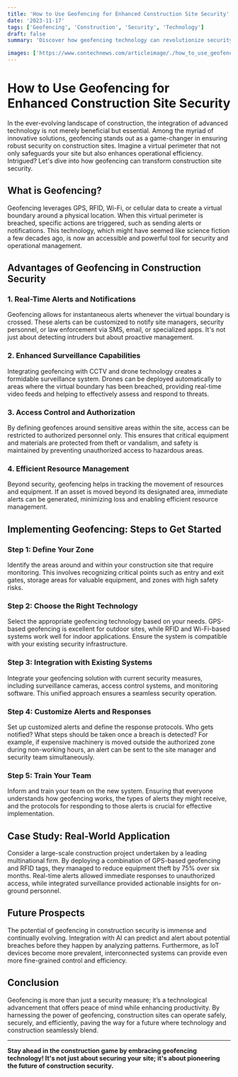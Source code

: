 ```yaml
---
title: 'How to Use Geofencing for Enhanced Construction Site Security'
date: '2023-11-17'
tags: ['Geofencing', 'Construction', 'Security', 'Technology']
draft: false
summary: 'Discover how geofencing technology can revolutionize security measures on construction sites by offering real-time alerts, precise monitoring, and robust protection.'

images: ['https://www.contechnews.com/articleimage/./how_to_use_geofencing_for_enhanced_construction_site_security.webp']
---
```


# How to Use Geofencing for Enhanced Construction Site Security

In the ever-evolving landscape of construction, the integration of advanced technology is not merely beneficial but essential. Among the myriad of innovative solutions, geofencing stands out as a game-changer in ensuring robust security on construction sites. Imagine a virtual perimeter that not only safeguards your site but also enhances operational efficiency. Intrigued? Let's dive into how geofencing can transform construction site security.

## What is Geofencing?

Geofencing leverages GPS, RFID, Wi-Fi, or cellular data to create a virtual boundary around a physical location. When this virtual perimeter is breached, specific actions are triggered, such as sending alerts or notifications. This technology, which might have seemed like science fiction a few decades ago, is now an accessible and powerful tool for security and operational management.

## Advantages of Geofencing in Construction Security

### **1. Real-Time Alerts and Notifications**

Geofencing allows for instantaneous alerts whenever the virtual boundary is crossed. These alerts can be customized to notify site managers, security personnel, or law enforcement via SMS, email, or specialized apps. It's not just about detecting intruders but about proactive management.

### **2. Enhanced Surveillance Capabilities**

Integrating geofencing with CCTV and drone technology creates a formidable surveillance system. Drones can be deployed automatically to areas where the virtual boundary has been breached, providing real-time video feeds and helping to effectively assess and respond to threats.

### **3. Access Control and Authorization**

By defining geofences around sensitive areas within the site, access can be restricted to authorized personnel only. This ensures that critical equipment and materials are protected from theft or vandalism, and safety is maintained by preventing unauthorized access to hazardous areas.

### **4. Efficient Resource Management**

Beyond security, geofencing helps in tracking the movement of resources and equipment. If an asset is moved beyond its designated area, immediate alerts can be generated, minimizing loss and enabling efficient resource management.

## Implementing Geofencing: Steps to Get Started

### **Step 1: Define Your Zone**

Identify the areas around and within your construction site that require monitoring. This involves recognizing critical points such as entry and exit gates, storage areas for valuable equipment, and zones with high safety risks.

### **Step 2: Choose the Right Technology**

Select the appropriate geofencing technology based on your needs. GPS-based geofencing is excellent for outdoor sites, while RFID and Wi-Fi-based systems work well for indoor applications. Ensure the system is compatible with your existing security infrastructure.

### **Step 3: Integration with Existing Systems**

Integrate your geofencing solution with current security measures, including surveillance cameras, access control systems, and monitoring software. This unified approach ensures a seamless security operation.

### **Step 4: Customize Alerts and Responses**

Set up customized alerts and define the response protocols. Who gets notified? What steps should be taken once a breach is detected? For example, if expensive machinery is moved outside the authorized zone during non-working hours, an alert can be sent to the site manager and security team simultaneously.

### **Step 5: Train Your Team**

Inform and train your team on the new system. Ensuring that everyone understands how geofencing works, the types of alerts they might receive, and the protocols for responding to those alerts is crucial for effective implementation.

## Case Study: Real-World Application

Consider a large-scale construction project undertaken by a leading multinational firm. By deploying a combination of GPS-based geofencing and RFID tags, they managed to reduce equipment theft by 75% over six months. Real-time alerts allowed immediate responses to unauthorized access, while integrated surveillance provided actionable insights for on-ground personnel.

## Future Prospects

The potential of geofencing in construction security is immense and continually evolving. Integration with AI can predict and alert about potential breaches before they happen by analyzing patterns. Furthermore, as IoT devices become more prevalent, interconnected systems can provide even more fine-grained control and efficiency.

## Conclusion

Geofencing is more than just a security measure; it’s a technological advancement that offers peace of mind while enhancing productivity. By harnessing the power of geofencing, construction sites can operate safely, securely, and efficiently, paving the way for a future where technology and construction seamlessly blend.

---

**Stay ahead in the construction game by embracing geofencing technology! It's not just about securing your site; it's about pioneering the future of construction security.**